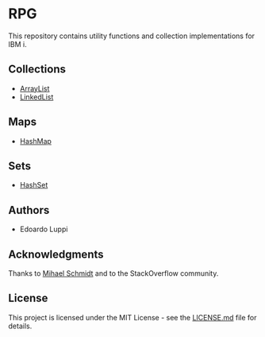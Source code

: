 # RPG
This repository contains utility functions and collection implementations for IBM i.

## Collections
* [ArrayList](QRPGLESRC/ARRAYLIST.RPGLE)
* [LinkedList](QRPGLESRC/LINKEDLIST.RPGLE)

## Maps
* [HashMap](QRPGLESRC/HASHMAP.RPGLE)

## Sets
* [HashSet](QRPGLESRC/HASHSET.RPGLE)

## Authors
* Edoardo Luppi

## Acknowledgments
Thanks to [Mihael Schmidt](https://github.com/OSSILE) and to the StackOverflow community.

## License
This project is licensed under the MIT License - see the [LICENSE.md](LICENSE.md) file for details.
